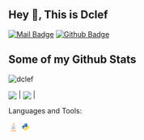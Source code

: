 ## Hey 👋, This is Dclef

[![Mail Badge](https://img.shields.io/badge/-drclef233@gmail.com-c14438?style=flat&logo=Gmail&logoColor=white&link=mailto:drclef233@gmail.com)](mailto:drclef233@gmail.com)
[![Github Badge](https://img.shields.io/badge/-dclef-grey?style=flat&logo=github&logoColor=white&link=https://github.com/dclef/)](https://www.github.com/dclef/)
## Some of my Github Stats
<p align=left> <img src=https://komarev.com/ghpvc/?username=dclef alt=dclef /> </p>

<a href="https://github.com/dclef">
  <img align="center" src="https://github-readme-stats.vercel.app/api?username=dclef&show_icons=true&include_all_commits=true&theme=buefy&hide_border=true"  /></a> | 
  <a href="https://github.com/dclef"><img align="center" src="https://github-readme-stats.vercel.app/api/top-langs/?username=dclef&layout=compact&theme=buefy&hide_border=true" /></a> |

Languages and Tools:

<code><img height="20" src="https://raw.githubusercontent.com/github/explore/80688e429a7d4ef2fca1e82350fe8e3517d3494d/topics/java/java.png" alt="java"></code>
<code><img height="20" src="https://raw.githubusercontent.com/github/explore/80688e429a7d4ef2fca1e82350fe8e3517d3494d/topics/python/python.png" alt="python"></code>




